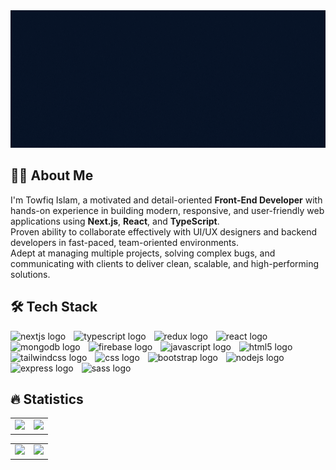 <div align="center">
  <img height="220" src="https://github.com/towfiqislambd/towfiqislambd/blob/main/Navy%20Blue%20Geometric%20Technology%20LinkedIn%20Banner%20(3).gif" />
</div>

## 👩‍💻 About Me

I'm Towfiq Islam, a motivated and detail-oriented **Front-End Developer** with hands-on experience in building modern, responsive, and user-friendly web applications using **Next.js**, **React**, and **TypeScript**.  
Proven ability to collaborate effectively with UI/UX designers and backend developers in fast-paced, team-oriented environments.  
Adept at managing multiple projects, solving complex bugs, and communicating with clients to deliver clean, scalable, and high-performing solutions.


## 🛠 Tech Stack

<div align="left">
  <img src="https://skillicons.dev/icons?i=nextjs" height="45" alt="nextjs logo" />
  <img width="5" />
  <img src="https://skillicons.dev/icons?i=ts" height="45" alt="typescript logo" />
  <img width="5" />
  <img src="https://skillicons.dev/icons?i=redux" height="45" alt="redux logo" />
  <img width="5" />
  <img src="https://skillicons.dev/icons?i=react" height="45" alt="react logo" />
  <img width="5" />
  <img src="https://skillicons.dev/icons?i=mongodb" height="45" alt="mongodb logo" />
  <img width="5" />
  <img src="https://skillicons.dev/icons?i=firebase" height="45" alt="firebase logo" />
  <img width="5" />
  <img src="https://skillicons.dev/icons?i=js" height="45" alt="javascript logo" />
  <img width="5" />
  <img src="https://skillicons.dev/icons?i=html" height="45" alt="html5 logo" />
  <img width="5" />
  <img src="https://skillicons.dev/icons?i=tailwind" height="45" alt="tailwindcss logo" />
  <img width="5" />
  <img src="https://skillicons.dev/icons?i=css" height="45" alt="css logo" />
  <img width="5" />
  <img src="https://skillicons.dev/icons?i=bootstrap" height="45" alt="bootstrap logo" />
  <img width="5" />
  <img src="https://skillicons.dev/icons?i=nodejs" height="45" alt="nodejs logo" />
  <img width="5" />
  <img src="https://skillicons.dev/icons?i=express" height="45" alt="express logo" />
  <img width="5" />
  <img src="https://skillicons.dev/icons?i=sass" height="45" alt="sass logo"  />
</div>


## 🔥 Statistics

<table>
  <tr>
    <td>
      <img src="https://streak-stats.demolab.com?user=towfiqislambd&theme=tokyonight&hide_border=true&mode=daily&nclude_all_commits=true&count_private=true" /> 
    </td>
    <td> 
      <img src="https://github-readme-stats.vercel.app/api/top-langs?username=towfiqislambd&locale=en&hide_title=false&layout=compact&langs_count=5&theme=tokyonight&hide_border=true&nclude_all_commits=true&count_private=true" /> 
    </td>
  </tr>
</table>

<table>
  <tr>
    <td>
       <img  src="https://github-readme-stats.vercel.app/api?username=towfiqislambd&&hide_title=false&hide_rank=false&show_icons=true&include_all_commits=true&count_private=true&disable_animations=false&theme=tokyonight&locale=en&hide_border=true" />
    </td>
    <td> 
      <img  src="https://github-contributor-stats.vercel.app/api?username=towfiqislambd&theme=tokyonight&combine_all_yearly_contributions=true&limit=3&hide_border=true" />
    </td>
  </tr>
</table>
